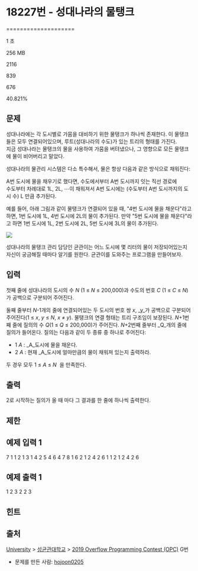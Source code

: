 # 18227번 - 성대나라의 물탱크


====================

1 초

256 MB

2116

839

676

40.821%

문제
--

성대나라에는 각 도시별로 가뭄을 대비하기 위한 물탱크가 하나씩 존재한다. 이 물탱크들은 모두 연결되어있으며, 루트(성대나라의 수도)가 있는 트리의 형태를 가진다.  
지금 성대나라는 물탱크의 물을 사용하여 가뭄을 버텨냈으나, 그 영향으로 모든 물탱크에 물이 비어버리고 말았다.

성대나라의 물관리 시스템은 다소 특수해서, 물은 항상 다음과 같은 방식으로 채워진다:

A번 도시에 물을 채우기로 했다면, 수도에서부터 A번 도시까지 잇는 직선 경로에  
수도부터 차례대로 1L, 2L, ⋯이 채워져서 A번 도시에는 (수도부터 A번 도시까지의 도시 수) L 만큼 추가된다.

예를 들어, 아래 그림과 같이 물탱크가 연결되어 있을 때, "4번 도시에 물을 채운다"라고 하면, 1번 도시에 1L, 4번 도시에 2L의 물이 추가된다. 만약 "5번 도시에 물을 채운다"라고 하면 1번 도시에 1L, 2번 도시에 2L, 5번 도시에 3L의 물이 추가된다.

![](https://upload.acmicpc.net/fec2163d-bb74-46cd-b0eb-dad3b005ea12/-/crop/596x510/38,52/-/preview/)

성대나라의 물탱크 관리 담당인 균관이는 어느 도시에 몇 리터의 물이 저장되어있는지 자신이 궁금해질 때마다 알기를 원한다. 균관이를 도와주는 프로그램을 만들어보자.

입력
--

첫째 줄에 성대나라의 도시의 수 _N_ (1 ≤ _N_ ≤ 200,000)과 수도의 번호 _C_ (1 ≤ _C_ ≤ _N_)가 공백으로 구분되어 주어진다.

둘째 줄부터 _N_\-1개의 줄에 연결되어있는 두 도시의 번호 쌍 _x_, _y_가 공백으로 구분되어 주어진다(1 ≤ _x_, _y_ ≤ _N_, _x_ ≠ _y_). 물탱크의 연결 형태는 트리 구조임이 보장된다. _N_+1번째 줄에 질의의 수 _Q_(1 ≤ _Q_ ≤ 200,000)가 주어진다. _N_+2번째 줄부터 _Q_개의 줄에 질의가 들어온다. 질의는 다음과 같이 두 종류 중 하나로 주어진다:

*   1 _A_ : _A_도시에 물을 채운다.
*   2 _A_ : 현재 _A_도시에 얼마만큼의 물이 채워져 있는지 출력하라.

두 경우 모두 1 ≤ _A_ ≤ _N_  을 만족한다.

출력
--

2로 시작하는 질의가 올 때 마다 그 결과를 한 줄에 하나씩 출력한다.

제한
--

예제 입력 1
-------

7 1
1 2
1 3
1 4
2 5
4 6
4 7
8
1 6
2 1
2 4
2 6
1 1
2 1
2 4
2 6

예제 출력 1
-------

1
2
3
2
2
3

힌트
--

출처
--

[University](/category/5) > [성균관대학교](/category/468) > [2019 Overflow Programming Contest (OPC)](/category/detail/2139) G번

*   문제를 만든 사람: [hojoon0205](/user/hojoon0205)